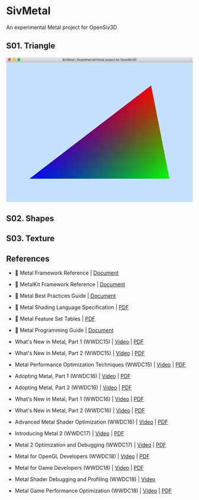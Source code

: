# SivMetal
An experimental Metal project for OpenSiv3D

## S01. Triangle
![screenshot](S01-Triangle/S01-Triangle/screenshot.png)

## S02. Shapes

## S03. Texture


## References

- :book: Metal Framework Reference | [Document](https://developer.apple.com/documentation/metal?language=objc)

- :book: MetalKit Framework Reference | [Document](https://developer.apple.com/documentation/metalkit?language=objc)

- :book: Metal Best Practices Guide | [Document](https://developer.apple.com/library/archive/documentation/3DDrawing/Conceptual/MTLBestPracticesGuide/index.html)

- :book: Metal Shading Language Specification | [PDF](https://developer.apple.com/metal/Metal-Shading-Language-Specification.pdf)

- :book: Metal Feature Set Tables | [PDF](https://developer.apple.com/metal/Metal-Feature-Set-Tables.pdf)

- :book: Metal Programming Guide | [Document](https://developer.apple.com/library/archive/documentation/Miscellaneous/Conceptual/MetalProgrammingGuide/Introduction/Introduction.html)

- What's New in Metal, Part 1 (WWDC15) | [Video](https://developer.apple.com/videos/play/wwdc2015/603/) | [PDF](https://devstreaming-cdn.apple.com/videos/wwdc/2015/6037pi9rxl6tfss8w/603/603_whats_new_in_metal_part_1.pdf)

- What's New in Metal, Part 2 (WWDC15) | [Video](https://developer.apple.com/videos/play/wwdc2015/607/) | [PDF](https://devstreaming-cdn.apple.com/videos/wwdc/2015/607g5z16fpl7pzgi/607/607_whats_new_in_metal_part_2.pdf)

- Metal Performance Optimization Techniques (WWDC15) | [Video](https://developer.apple.com/videos/play/wwdc2015/610/) | [PDF](https://devstreaming-cdn.apple.com/videos/wwdc/2015/610kn68riy9ms89m/610/610_metal_performance_optimization_techniques.pdf)
  
- Adopting Metal, Part 1 (WWDC16) | [Video](https://developer.apple.com/videos/play/wwdc2016/602) | [PDF](https://devstreaming-cdn.apple.com/videos/wwdc/2016/602o05a86ysk0ngvlgj/602/602_adopting_metal_part_1.pdf)

- Adopting Metal, Part 2 (WWDC16) | [Video](https://developer.apple.com/videos/play/wwdc2016/603) | [PDF](https://devstreaming-cdn.apple.com/videos/wwdc/2016/603oba298b1v4z54011/603/603_adopting_metal_part_2.pdf)

- What's New in Metal, Part 1 (WWDC16) | [Video](https://developer.apple.com/videos/play/wwdc2016/604) | [PDF](https://devstreaming-cdn.apple.com/videos/wwdc/2016/604oezpg3wmqrkxl0t7/604/604_whats_new_in_metal_part_1.pdf)

- What's New in Metal, Part 2 (WWDC16) | [Video](https://developer.apple.com/videos/play/wwdc2016/605) | [PDF](https://devstreaming-cdn.apple.com/videos/wwdc/2016/605ooaey8tbzegv8fth/605/605_whats_new_in_metal_part_2.pdf)

- Advanced Metal Shader Optimization (WWDC16) | [Video](https://developer.apple.com/videos/play/wwdc2016/606) | [PDF](https://devstreaming-cdn.apple.com/videos/wwdc/2016/606oluchfgwakjbymy8/606/606_advanced_metal_shader_optimization.pdf)

- Introducing Metal 2 (WWDC17) | [Video](https://developer.apple.com/videos/play/wwdc2017/601) | [PDF](https://devstreaming-cdn.apple.com/videos/wwdc/2017/601nzg4idodih222/601/601_introducing_metal_2.pdf)
  
- Metal 2 Optimization and Debugging (WWDC17) | [Video](https://developer.apple.com/videos/play/wwdc2017/607) | [PDF](https://devstreaming-cdn.apple.com/videos/wwdc/2017/607x3ix6ocbh8/607/607_metal_2_optimization_and_debugging.pdf)

- Metal for OpenGL Developers (WWDC18) | [Video](https://developer.apple.com/videos/play/wwdc2018/604) | [PDF](https://devstreaming-cdn.apple.com/videos/wwdc/2018/604lh97z18yv96g6nhf/604/604_metal_for_opengl_developers.pdf)

- Metal for Game Developers (WWDC18) | [Video](https://developer.apple.com/videos/play/wwdc2018/607/) | [PDF](https://devstreaming-cdn.apple.com/videos/wwdc/2018/607buro3d9jn66/607/607_metal_for_game_developers.pdf)

- Metal Shader Debugging and Profiling (WWDC18) | [Video](https://developer.apple.com/videos/play/wwdc2018/608/)

- Metal Game Performance Optimization (WWDC18) | [Video](https://developer.apple.com/videos/play/wwdc2018/612/) | [PDF](https://devstreaming-cdn.apple.com/videos/wwdc/2018/612wlpc4tnd47e9245/612/612_metal_game_performance_optimization.pdf)

